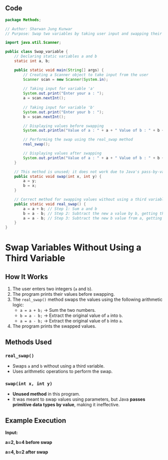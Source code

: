 ## Code

```java
package Methods;

// Author: Sharwan Jung Kunwar
// Purpose: Swap two variables by taking user input and swapping their values without using a third variable.

import java.util.Scanner;

public class Swap_variable {
    // Declaring static variables a and b
    static int a, b;

    public static void main(String[] args) {
        // Creating a Scanner object to take input from the user
        Scanner scan = new Scanner(System.in);
        
        // Taking input for variable 'a'
        System.out.print("Enter your a : ");
        a = scan.nextInt();
        
        // Taking input for variable 'b'
        System.out.print("Enter your b : ");
        b = scan.nextInt();

        // Displaying values before swapping
        System.out.println("Value of a : " + a + " Value of b : " + b + " before swap");

        // Performing the swap using the real_swap method
        real_swap();

        // Displaying values after swapping
        System.out.println("Value of a : " + a + " Value of b : " + b + " after swap");
    }

    // This method is unused; it does not work due to Java's pass-by-value mechanism.
    public static void swap(int x, int y) {
        a = y;
        b = x;
    }

    // Correct method for swapping values without using a third variable
    public static void real_swap() {
        a = a + b; // Step 1: Sum a and b
        b = a - b; // Step 2: Subtract the new a value by b, getting the original a value in b
        a = a - b; // Step 3: Subtract the new b value from a, getting the original b value in a
    }
}

```
# Swap Variables Without Using a Third Variable

## **How It Works**
1. The user enters two integers (`a` and `b`).
2. The program prints their values before swapping.
3. The `real_swap()` method swaps the values using the following arithmetic logic:
    - `a = a + b;`  → Sum the two numbers.
    - `b = a - b;`  → Extract the original value of `a` into `b`.
    - `a = a - b;`  → Extract the original value of `b` into `a`.
4. The program prints the swapped values.

## **Methods Used**
### `real_swap()`
- Swaps `a` and `b` without using a third variable.
- Uses arithmetic operations to perform the swap.

### `swap(int x, int y)`
- **Unused method** in this program.
- It was meant to swap values using parameters, but Java **passes primitive data types by value**, making it ineffective.

## **Example Execution**
**Input:**
<br>

**a=2, b=4 before swap**
<br>

**a=4, b=2 after swap**